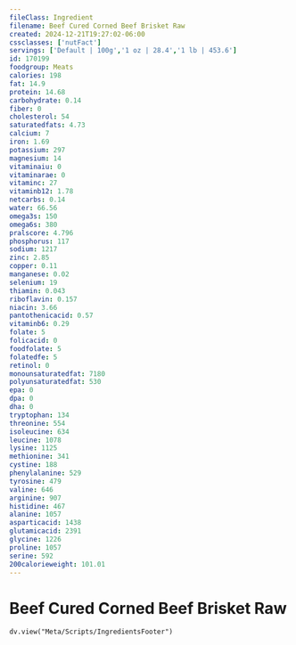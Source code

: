```yaml
---
fileClass: Ingredient
filename: Beef Cured Corned Beef Brisket Raw
created: 2024-12-21T19:27:02-06:00
cssclasses: ['nutFact']
servings: ['Default | 100g','1 oz | 28.4','1 lb | 453.6']
id: 170199
foodgroup: Meats
calories: 198
fat: 14.9
protein: 14.68
carbohydrate: 0.14
fiber: 0
cholesterol: 54
saturatedfats: 4.73
calcium: 7
iron: 1.69
potassium: 297
magnesium: 14
vitaminaiu: 0
vitaminarae: 0
vitaminc: 27
vitaminb12: 1.78
netcarbs: 0.14
water: 66.56
omega3s: 150
omega6s: 380
pralscore: 4.796
phosphorus: 117
sodium: 1217
zinc: 2.85
copper: 0.11
manganese: 0.02
selenium: 19
thiamin: 0.043
riboflavin: 0.157
niacin: 3.66
pantothenicacid: 0.57
vitaminb6: 0.29
folate: 5
folicacid: 0
foodfolate: 5
folatedfe: 5
retinol: 0
monounsaturatedfat: 7180
polyunsaturatedfat: 530
epa: 0
dpa: 0
dha: 0
tryptophan: 134
threonine: 554
isoleucine: 634
leucine: 1078
lysine: 1125
methionine: 341
cystine: 188
phenylalanine: 529
tyrosine: 479
valine: 646
arginine: 907
histidine: 467
alanine: 1057
asparticacid: 1438
glutamicacid: 2391
glycine: 1226
proline: 1057
serine: 592
200calorieweight: 101.01
---
```


# Beef Cured Corned Beef Brisket Raw

```dataviewjs
dv.view("Meta/Scripts/IngredientsFooter")
```